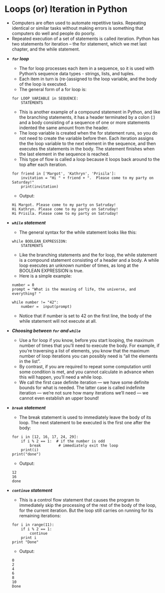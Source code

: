 # Loops (or) Iteration in Python

- Computers are often used to automate repetitive tasks. Repeating identical or similar tasks without making errors is something that computers do well and people do poorly.
- Repeated execution of a set of statements is called iteration. Python has two statements for iteration – the for statement, which we met last chapter, and the while statement.

* ***`for` loop***
	- The for loop processes each item in a sequence, so it is used with Python’s sequence data types - strings, lists, and tuples.
	- Each item in turn is (re-)assigned to the loop variable, and the body of the loop is executed.
	- The general form of a for loop is:

	```
	for LOOP_VARIABLE in SEQUENCE:
		STATEMENTS
	```

	- This is another example of a compound statement in Python, and like the branching statements, it has a header terminated by a colon (:) and a body consisting of a sequence of one or more statements indented the same amount from the header.
	- The loop variable is created when the for statement runs, so you do not need to create the variable before then. Each iteration assigns the the loop variable to the next element in the sequence, and then executes the statements in the body. The statement finishes when the last element in the sequence is reached.
	- This type of flow is called a loop because it loops back around to the top after each iteration.

	```
	for friend in ['Margot', 'Kathryn', 'Prisila']:
		invitation = "Hi " + friend + ".  Please come to my party on Saturday!"
		print(invitation)
	```

	- Output:

	```
	Hi Margot. Please come to my party on Satruday!
	Hi Kathryn. Please come to my party on Satruday!
	Hi Prisila. Please come to my party on Satruday!
	```

* ***`while` statement***
	- The general syntax for the while statement looks like this:

	```
	while BOOLEAN_EXPRESSION:
		STATEMENTS
	```

	- Like the branching statements and the for loop, the while statement is a compound statement consisting of a header and a body. A while loop executes an unknown number of times, as long at the BOOLEAN EXPRESSION is true.
	- Here is a simple example:

	```
	number = 0
	prompt = "What is the meaning of life, the universe, and everything? "

	while number != "42":
		number =  input(prompt)
	```

	- Notice that if number is set to 42 on the first line, the body of the while statement will not execute at all.

* ***Choosing between `for` and `while`***
	- Use a for loop if you know, before you start looping, the maximum number of times that you’ll need to execute the body. For example, if you’re traversing a list of elements, you know that the maximum number of loop iterations you can possibly need is “all the elements in the list”.
	- By contrast, if you are required to repeat some computation until some condition is met, and you cannot calculate in advance when this will happen, you’ll need a while loop.
	- We call the first case definite iteration — we have some definite bounds for what is needed. The latter case is called indefinite iteration — we’re not sure how many iterations we’ll need — we cannot even establish an upper bound!

* ***`break` statement***
	- The break statement is used to immediately leave the body of its loop. The next statement to be executed is the first one after the body:

	```
	for i in [12, 16, 17, 24, 29]:
		if i % 2 == 1:  # if the number is odd
			break        # immediately exit the loop
		print(i)
	print("done")
	```

	- Output:

	```
	12
	16
	done
	```

* ***`continue` statement***
	- This is a control flow statement that causes the program to immediately skip the processing of the rest of the body of the loop, for the current iteration. But the loop still carries on running for its remaining iterations:

	```
	for i in range(11):
		if i % 2 == 1:
			continue
		print i
	print "Done"
	```

	- Output:

	```
	0
	2
	4
	6
	8
	10
	Done
	```
